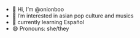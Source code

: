 - 👋 Hi, I’m @onionboo
- 👀 I’m interested in asian pop culture and musics
- 🌱 currently learning Español
- 😄 Pronouns: she/they

<!---
onionboo/onionboo is a ✨ special ✨ repository because its `README.md` (this file) appears on your GitHub profile.
You can click the Preview link to take a look at your changes.
--->
